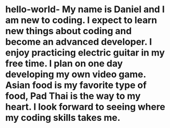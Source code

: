 # hello-world- My name is Daniel and I am new to coding. I expect to learn new things about coding and become an advanced developer. I enjoy practicing electric guitar in my free time. I plan on one day developing my own video game. Asian food is my favorite type of food, Pad Thai is the way to my heart. I look forward to seeing where my coding skills takes me. 
